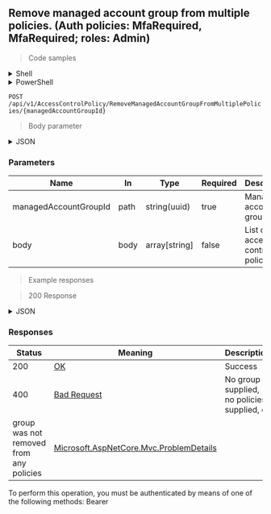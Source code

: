 
## Remove managed account group from multiple policies. (Auth policies: MfaRequired, MfaRequired; roles: Admin)

<a id="opIdRemoveManagedAccountGroupFromMultiplePoliciesAsync"></a>

> Code samples

<details><summary>Shell</summary>


```shell
# You can also use wget
curl -X POST /api/v1/AccessControlPolicy/RemoveManagedAccountGroupFromMultiplePolicies/{managedAccountGroupId} \
  -H 'Content-Type: application/json' \
  -H 'Accept: application/json' \
  -H 'Authorization: Bearer TOKEN'

```


</details>

<details><summary>PowerShell</summary>


```powershell
# PowerShell example
$JsonBody = @"
[
  "497f6eca-6276-4993-bfeb-53cbbbba6f08"
]
"@

$NPSUrl = "https://localhost:6500"

$Login = @{
    Login = "User"
    Password = "Password"
}
# Cookie container for multi-factor authentication
$WebSession = New-Object Microsoft.PowerShell.Commands.WebRequestSession
$Token = Invoke-RestMethod -Uri "$($NPSUrl)/signinBody" -Method POST -Body (ConvertTo-Json $Login) -WebSession $WebSession -ContentType "application/json"
$Token = Invoke-RestMethod -Uri "$($NPSUrl)/signin2fa" -Method Post -Body $MfaCode -Headers @{Authorization = "Bearer $Token"} -WebSession $WebSession -ContentType "application/json"

$Headers = @{
    Authorization = "Bearer $Token"
}
Invoke-RestMethod -Method POST -Uri "$($NPSUrl)/api/v1/AccessControlPolicy/RemoveManagedAccountGroupFromMultiplePolicies/{managedAccountGroupId}" -Body $JsonBody -Headers $Headers -ContentType "application/json"
```


</details>

`POST /api/v1/AccessControlPolicy/RemoveManagedAccountGroupFromMultiplePolicies/{managedAccountGroupId}`

> Body parameter

<details><summary>JSON</summary>


```json
[
  "497f6eca-6276-4993-bfeb-53cbbbba6f08"
]
```


</details>

<h3 id="remove-managed-account-group-from-multiple-policies.-(auth-policies:-mfarequired,-mfarequired;-roles:-admin)-parameters">Parameters</h3>

|Name|In|Type|Required|Description|
|---|---|---|---|---|
|managedAccountGroupId|path|string(uuid)|true|Managed account group id|
|body|body|array[string]|false|List of access control policy ids|

> Example responses

> 200 Response

<details><summary>JSON</summary>


```json
"string"
```


</details>

<h3 id="remove-managed-account-group-from-multiple-policies.-(auth-policies:-mfarequired,-mfarequired;-roles:-admin)-responses">Responses</h3>

|Status|Meaning|Description|Schema|
|---|---|---|---|
|200|[OK](https://tools.ietf.org/html/rfc7231#section-6.3.1)|Success|string|
|400|[Bad Request](https://tools.ietf.org/html/rfc7231#section-6.5.1)|No group supplied, no policies supplied, or
group was not removed from any policies|[Microsoft.AspNetCore.Mvc.ProblemDetails](../Models/microsoft.aspnetcore.mvc.problemdetails.md)|

<aside class="warning">
To perform this operation, you must be authenticated by means of one of the following methods:
Bearer
</aside>


